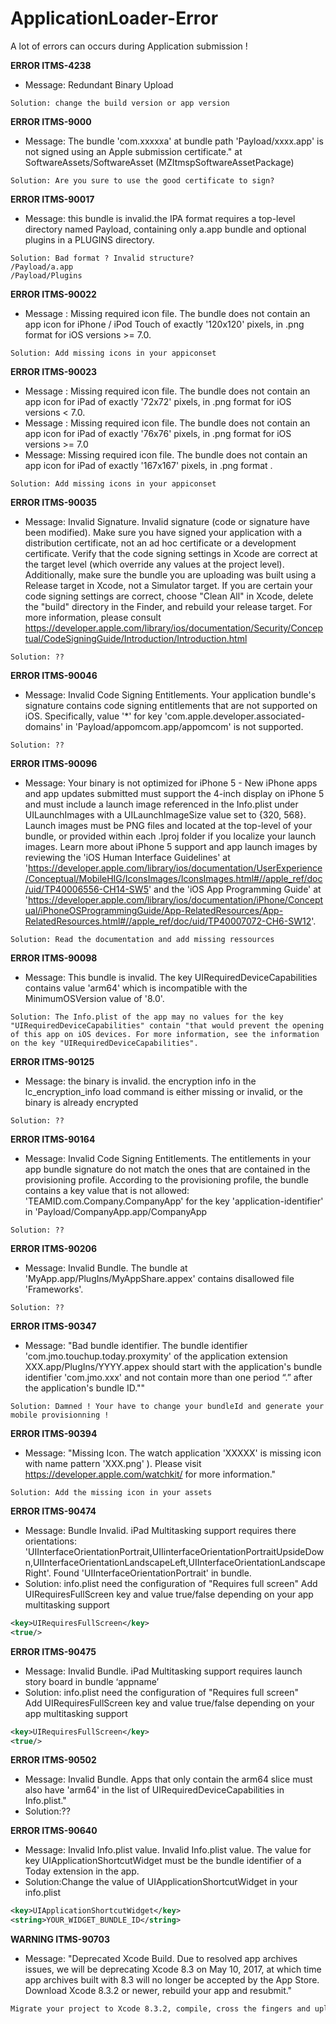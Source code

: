 # ApplicationLoader-Error
A lot of errors can occurs during Application submission !

**ERROR ITMS-4238**<br>
- Message: Redundant Binary Upload
 ```
 Solution: change the build version or app version
 ```

**ERROR ITMS-9000**<br>
- Message: The bundle 'com.xxxxxa' at bundle path 'Payload/xxxx.app' is not signed using an Apple submission certificate." at SoftwareAssets/SoftwareAsset (MZItmspSoftwareAssetPackage)<br>
```
Solution: Are you sure to use the good certificate to sign?
```

**ERROR ITMS-90017**<br>
- Message: this bundle is invalid.the IPA format requires a top-level directory named Payload, containing only a.app bundle and optional plugins in a PLUGINS directory.
```
Solution: Bad format ? Invalid structure?
/Payload/a.app
/Payload/Plugins
```

**ERROR ITMS-90022**<br>
- Message : Missing required icon file. The bundle does not contain an app icon for iPhone / iPod Touch of exactly '120x120' pixels, in .png format for iOS versions >= 7.0.
```
Solution: Add missing icons in your appiconset
```

**ERROR ITMS-90023**<br>
- Message : Missing required icon file.  The bundle does not contain an app icon for iPad of exactly '72x72' pixels, in .png format for iOS versions < 7.0.
- Message : Missing required icon file. The bundle does not contain an app icon for iPad of exactly '76x76' pixels, in .png format for iOS versions >= 7.0
- Message: Missing required icon file. The bundle does not contain an app icon for iPad of exactly '167x167' pixels, in .png format .
```
Solution: Add missing icons in your appiconset
```

**ERROR ITMS-90035**<br>
- Message: Invalid Signature. Invalid signature (code or signature have been modified). Make sure you have signed your application with a distribution certificate, not an ad hoc certificate or a development certificate. Verify that the code signing settings in Xcode are correct at the target level (which override any values at the project level). Additionally, make sure the bundle you are uploading was built using a Release target in Xcode, not a Simulator target. If you are certain your code signing settings are correct, choose "Clean All" in Xcode, delete the "build" directory in the Finder, and rebuild your release target. For more information, please consult https://developer.apple.com/library/ios/documentation/Security/Conceptual/CodeSigningGuide/Introduction/Introduction.html
```
Solution: ??
```

**ERROR ITMS-90046**<br>
- Message: Invalid Code Signing Entitlements. Your application bundle's signature contains code signing entitlements that are not supported on iOS. Specifically, value '*' for key 'com.apple.developer.associated-domains' in 'Payload/appomcom.app/appomcom' is not supported. <br>
```
Solution: ??
```

**ERROR ITMS-90096**<br>
- Message: Your binary is not optimized for iPhone 5 - New iPhone apps and app updates submitted must support the 4-inch display on iPhone 5 and must include a launch image referenced in the Info.plist under UILaunchImages with a UILaunchImageSize value set to {320, 568}. Launch images must be PNG files and located at the top-level of your bundle, or provided within each .lproj folder if you localize your launch images. Learn more about iPhone 5 support and app launch images by reviewing the 'iOS Human Interface Guidelines' at 'https://developer.apple.com/library/ios/documentation/UserExperience/Conceptual/MobileHIG/IconsImages/IconsImages.html#//apple_ref/doc/uid/TP40006556-CH14-SW5' and the 'iOS App Programming Guide' at 'https://developer.apple.com/library/ios/documentation/iPhone/Conceptual/iPhoneOSProgrammingGuide/App-RelatedResources/App-RelatedResources.html#//apple_ref/doc/uid/TP40007072-CH6-SW12'.
```
Solution: Read the documentation and add missing ressources
```

**ERROR ITMS-90098**<br>
- Message: This bundle is invalid. The key UIRequiredDeviceCapabilities contains value 'arm64' which is incompatible with the MinimumOSVersion value of '8.0'.<br>
```
Solution: The Info.plist of the app may no values for the key "UIRequiredDeviceCapabilities" contain "that would prevent the opening of this app on iOS devices. For more information, see the information on the key "UIRequiredDeviceCapabilities".
```

**ERROR ITMS-90125**<br>
- Message: the binary is invalid. the encryption info in the lc_encryption_info load command is either missing or invalid, or the binary is already encrypted
```
Solution: ??
```

**ERROR ITMS-90164**<br>
- Message: Invalid Code Signing Entitlements. The entitlements in your app bundle signature do not match the ones that are contained in the provisioning profile. According to the provisioning profile, the bundle contains a key value that is not allowed: 'TEAMID.com.Company.CompanyApp' for the key 'application-identifier' in 'Payload/CompanyApp.app/CompanyApp<br>
```
Solution: ??
```

**ERROR ITMS-90206**<br>
- Message: Invalid Bundle. The bundle at 'MyApp.app/PlugIns/MyAppShare.appex' contains disallowed file 'Frameworks'.
```
Solution: ??
```

**ERROR ITMS-90347**<br>
- Message: "Bad bundle identifier. The bundle identifier 'com.jmo.touchup.today.proxymity' of the application extension XXX.app/PlugIns/YYYY.appex should start with the application's bundle identifier 'com.jmo.xxx' and not contain more than one period “.” after the application's bundle ID.""

```
Solution: Damned ! Your have to change your bundleId and generate your mobile provisionning !
```

**ERROR ITMS-90394**<br>
- Message: "Missing Icon. The watch application 'XXXXX' is missing icon with name pattern 'XXX.png' ). Please visit https://developer.apple.com/watchkit/ for more information."

```
Solution: Add the missing icon in your assets
```

**ERROR ITMS-90474**<br>
- Message: Bundle Invalid. iPad Multitasking support requires there orientations: 'UIInterfaceOrientationPortrait,UIIinterfaceOrientationPortraitUpsideDown,UIInterfaceOrientationLandscapeLeft,UIInterfaceOrientationLandscapeRight'. Found 'UIInterfaceOrientationPortrait' in bundle.<br>
- Solution: info.plist need the configuration of "Requires full screen"
Add UIRequiresFullScreen key and value true/false depending on your app multitasking support
```xml
<key>UIRequiresFullScreen</key>
<true/>
```

**ERROR ITMS-90475**<br>
- Message: Invalid Bundle. iPad Multitasking support requires launch story board in bundle ‘appname’
- Solution: info.plist need the configuration of "Requires full screen"<br>
Add UIRequiresFullScreen key and value true/false depending on your app multitasking support
```xml
<key>UIRequiresFullScreen</key>
<true/>
```
**ERROR ITMS-90502**<br>
- Message: Invalid Bundle. Apps that only contain the arm64 slice must also have 'arm64' in the list of UIRequiredDeviceCapabilities in Info.plist."<br>
- Solution:??

**ERROR ITMS-90640**<br>
- Message: Invalid Info.plist value. Invalid Info.plist value. The value for key UIApplicationShortcutWidget must be the bundle identifier of a Today extension in the app.<br>
- Solution:Change the value of UIApplicationShortcutWidget in your info.plist
```xml
<key>UIApplicationShortcutWidget</key>
<string>YOUR_WIDGET_BUNDLE_ID</string>
```
**WARNING ITMS-90703**<br>
- Message: "Deprecated Xcode Build. Due to resolved app archives issues, we will be deprecating Xcode 8.3 on May 10, 2017, at which time app archives built with 8.3 will no longer be accepted by the App Store. Download Xcode 8.3.2 or newer, rebuild your app and resubmit."
```xml
Migrate your project to Xcode 8.3.2, compile, cross the fingers and upload
```
